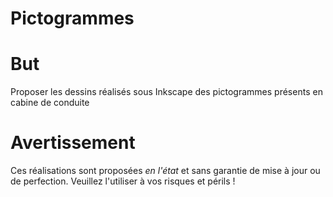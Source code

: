 # Pictogrammes

# But
Proposer les dessins réalisés sous Inkscape des pictogrammes présents en cabine de conduite
# Avertissement
Ces réalisations sont proposées _en l'état_ et sans garantie de mise à jour ou de perfection. Veuillez l'utiliser à vos risques et périls !
